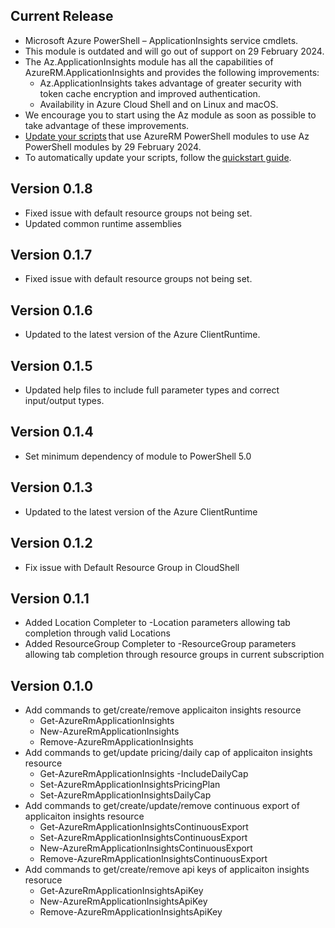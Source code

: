 ﻿<!--
    Please leave this section at the top of the change log.

    Changes for the current release should go under the section titled "Current Release", and should adhere to the following format:

    ## Current Release
    * Overview of change #1
        - Additional information about change #1
    * Overview of change #2
        - Additional information about change #2
        - Additional information about change #2
    * Overview of change #3
    * Overview of change #4
        - Additional information about change #4

    ## YYYY.MM.DD - Version X.Y.Z (Previous Release)
    * Overview of change #1
        - Additional information about change #1
-->
## Current Release
* Microsoft Azure PowerShell – ApplicationInsights service cmdlets.
* This module is outdated and will go out of support on 29 February 2024.
* The Az.ApplicationInsights module has all the capabilities of AzureRM.ApplicationInsights and provides the following improvements:
    - Az.ApplicationInsights takes advantage of greater security with token cache encryption and improved authentication.
    - Availability in Azure Cloud Shell and on Linux and macOS.
* We encourage you to start using the Az module as soon as possible to take advantage of these improvements.
* [Update your scripts](https://aka.ms/azpsmigrate) that use AzureRM PowerShell modules to use Az PowerShell modules by 29 February 2024.
* To automatically update your scripts, follow the [quickstart guide](https://aka.ms/azpsmigratequick).

## Version 0.1.8
* Fixed issue with default resource groups not being set.
* Updated common runtime assemblies

## Version 0.1.7
* Fixed issue with default resource groups not being set.

## Version 0.1.6
* Updated to the latest version of the Azure ClientRuntime.

## Version 0.1.5
* Updated help files to include full parameter types and correct input/output types.

## Version 0.1.4
* Set minimum dependency of module to PowerShell 5.0

## Version 0.1.3
* Updated to the latest version of the Azure ClientRuntime

## Version 0.1.2
* Fix issue with Default Resource Group in CloudShell

## Version 0.1.1
* Added Location Completer to -Location parameters allowing tab completion through valid Locations
* Added ResourceGroup Completer to -ResourceGroup parameters allowing tab completion through resource groups in current subscription

## Version 0.1.0
* Add commands to get/create/remove applicaiton insights resource
    - Get-AzureRmApplicationInsights
    - New-AzureRmApplicationInsights
    - Remove-AzureRmApplicationInsights
* Add commands to get/update pricing/daily cap of applicaiton insights resource
    - Get-AzureRmApplicationInsights -IncludeDailyCap
    - Set-AzureRmApplicationInsightsPricingPlan
    - Set-AzureRmApplicationInsightsDailyCap
* Add commands to get/create/update/remove continuous export of applicaiton insights resource
	- Get-AzureRmApplicationInsightsContinuousExport
	- Set-AzureRmApplicationInsightsContinuousExport
    - New-AzureRmApplicationInsightsContinuousExport
	- Remove-AzureRmApplicationInsightsContinuousExport
* Add commands to get/create/remove api keys of applicaiton insights resoruce
	- Get-AzureRmApplicationInsightsApiKey
	- New-AzureRmApplicationInsightsApiKey
	- Remove-AzureRmApplicationInsightsApiKey